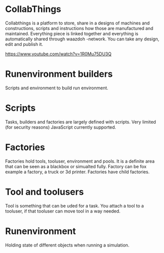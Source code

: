 CollabThings
============

Collabthings is a platform to store, share in a designs of machines and constructions, scripts and instructions 
how those are manufactured and maintained. Everything piece is linked together and everything is automatically shared through waazdoh -network. You can take any design, edit and publish it.

https://www.youtube.com/watch?v=1R0Mu75DU3Q

Runenvironment builders
===
Scripts and environment to build run environment.

Scripts
===

Tasks, builders and factories are largely defined with scripts. Very limited (for security reasons) JavaScript currently supported.

Factories
===
Factories hold tools, tooluser, environment and pools. It is a definite area that can be seen as a blackbox or simualted fully. Factory can be fox example a factory, a truck or 3d printer. Factories have child factories. 

Tool and toolusers
===

Tool is something that can be uded for a task. You attach a tool to a tooluser, if that tooluser can move tool in a way needed.

Runenvironment
===

Holding state of different objects when running a simulation.
